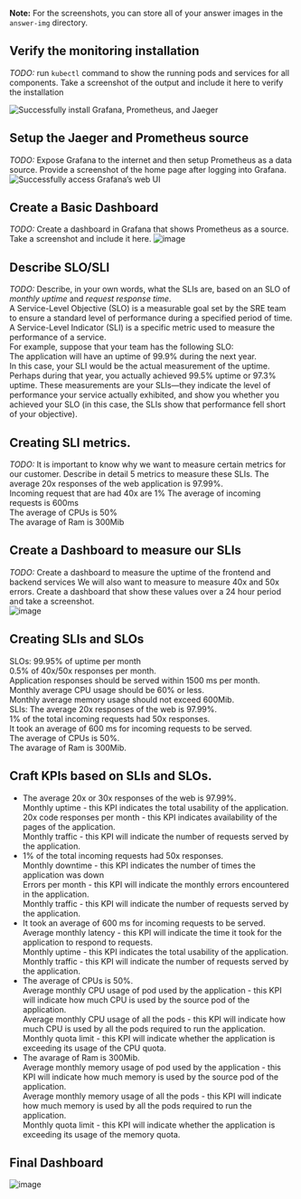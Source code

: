 **Note:** For the screenshots, you can store all of your answer images in the `answer-img` directory.

## Verify the monitoring installation

*TODO:* run `kubectl` command to show the running pods and services for all components. Take a screenshot of the output and include it here to verify the installation

![Successfully install Grafana, Prometheus, and Jaeger](https://user-images.githubusercontent.com/61376012/208572701-fded96a7-64a5-40a1-90df-d611585bc25e.png)

## Setup the Jaeger and Prometheus source
*TODO:* Expose Grafana to the internet and then setup Prometheus as a data source. Provide a screenshot of the home page after logging into Grafana.
![Successfully access Grafana’s web UI](https://user-images.githubusercontent.com/61376012/208572812-79c2258b-7be7-4c40-ac54-54f069b9bea4.png)

## Create a Basic Dashboard
*TODO:* Create a dashboard in Grafana that shows Prometheus as a source. Take a screenshot and include it here.
![image](https://user-images.githubusercontent.com/61376012/208578838-222171e6-1adc-4f21-954a-4dc520f47ea1.png)

## Describe SLO/SLI
*TODO:* Describe, in your own words, what the SLIs are, based on an SLO of *monthly uptime* and *request response time*.  
A Service-Level Objective (SLO) is a measurable goal set by the SRE team to ensure a standard level of performance during a specified period of time.  
A Service-Level Indicator (SLI) is a specific metric used to measure the performance of a service.  
For example, suppose that your team has the following SLO:  
The application will have an uptime of 99.9% during the next year.  
In this case, your SLI would be the actual measurement of the uptime. Perhaps during that year, you actually achieved 99.5% uptime or 97.3% uptime. These measurements are your SLIs—they indicate the level of performance your service actually exhibited, and show you whether you achieved your SLO (in this case, the SLIs show that performance fell short of your objective).  

## Creating SLI metrics.
*TODO:* It is important to know why we want to measure certain metrics for our customer. Describe in detail 5 metrics to measure these SLIs. 
The average 20x responses of the web application is 97.99%.  
Incoming request that are had 40x are 1%
The average of incoming requests is 600ms  
The average of CPUs is 50%  
The avarage of Ram is 300Mib  

## Create a Dashboard to measure our SLIs
*TODO:* Create a dashboard to measure the uptime of the frontend and backend services We will also want to measure to measure 40x and 50x errors. Create a dashboard that show these values over a 24 hour period and take a screenshot.  
![image](https://user-images.githubusercontent.com/61376012/208604422-ef480a52-7baa-4651-8a6f-91959c359b83.png)

## Creating SLIs and SLOs  
SLOs:
99.95% of uptime per month  
0.5% of 40x/50x responses per month.  
Application responses should be served within 1500 ms per month.  
Monthly average CPU usage should be 60% or less.  
Monthly average memory usage should not exceed 600Mib.  
SLIs:
The average 20x responses of the web is 97.99%.  
1% of the total incoming requests had 50x responses.  
It took an average of 600 ms for incoming requests to be served.  
The average of CPUs is 50%.  
The avarage of Ram is 300Mib.  

## Craft KPIs based on SLIs and SLOs.
* The average 20x or 30x responses of the web is 97.99%.  
Monthly uptime - this KPI indicates the total usability of the application.  
20x code responses per month - this KPI indicates availability of the pages of the application.  
Monthly traffic - this KPI will indicate the number of requests served by the application.  
* 1% of the total incoming requests had 50x responses.  
Monthly downtime - this KPI indicates the number of times the application was down  
Errors per month - this KPI will indicate the monthly errors encountered in the application.  
Monthly traffic - this KPI will indicate the number of requests served by the application.  
* It took an average of 600 ms for incoming requests to be served.  
Average monthly latency - this KPI will indicate the time it took for the application to respond to requests.  
Monthly uptime - this KPI indicates the total usability of the application.  
Monthly traffic - this KPI will indicate the number of requests served by the application.  
* The average of CPUs is 50%.  
Average monthly CPU usage of pod used by the application - this KPI will indicate how much CPU is used by the source pod of the application.  
Average monthly CPU usage of all the pods - this KPI will indicate how much CPU is used by all the pods required to run the application.  
Monthly quota limit - this KPI will indicate whether the application is exceeding its usage of the CPU quota.  
* The avarage of Ram is 300Mib.  
Average monthly memory usage of pod used by the application - this KPI will indicate how much memory is used by the source pod of the application.  
Average monthly memory usage of all the pods - this KPI will indicate how much memory is used by all the pods required to run the application.  
Monthly quota limit - this KPI will indicate whether the application is exceeding its usage of the memory quota.  

## Final Dashboard
![image](https://user-images.githubusercontent.com/61376012/209266637-e0915b97-aa32-44db-bcf9-17f2a7e94604.png)

